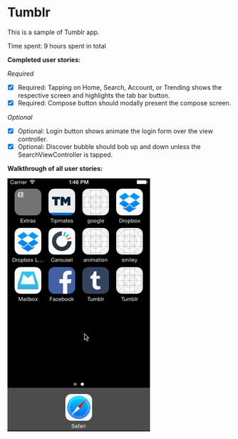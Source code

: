 # Tumblr
This is a sample of Tumblr app.
 
Time spent: 9 hours spent in total

**Completed user stories:**

_Required_
* [x] Required: Tapping on Home, Search, Account, or Trending shows the respective screen and highlights the tab bar button.
* [x] Required: Compose button should modally present the compose screen.

_Optional_ 
* [x] Optional: Login button shows animate the login form over the view controller.
* [x] Optional:  Discover bubble should bob up and down unless the SearchViewController is tapped.

**Walkthrough of all user stories:**

![Video Walkthrough](walkthrough.gif)
